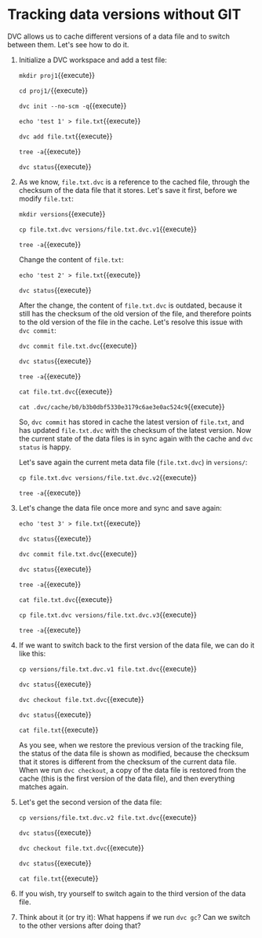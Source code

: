 # Tracking data versions without GIT

DVC allows us to cache different versions of a data file and to switch
between them. Let's see how to do it.

1. Initialize a DVC workspace and add a test file:

   `mkdir proj1`{{execute}}
   
   `cd proj1/`{{execute}}

   `dvc init --no-scm -q`{{execute}}
   
   `echo 'test 1' > file.txt`{{execute}}
   
   `dvc add file.txt`{{execute}}
   
   `tree -a`{{execute}}
   
   `dvc status`{{execute}}
   
2. As we know, `file.txt.dvc` is a reference to the cached file,
   through the checksum of the data file that it stores. Let's save it
   first, before we modify `file.txt`:

   `mkdir versions`{{execute}}
   
   `cp file.txt.dvc versions/file.txt.dvc.v1`{{execute}}
   
   `tree -a`{{execute}}
   
   Change the content of `file.txt`:
   
   `echo 'test 2' > file.txt`{{execute}}
   
   `dvc status`{{execute}}
   
   After the change, the content of `file.txt.dvc` is outdated,
   because it still has the checksum of the old version of the file,
   and therefore points to the old version of the file in the cache.
   Let's resolve this issue with `dvc commit`:
   
   `dvc commit file.txt.dvc`{{execute}}
   
   `dvc status`{{execute}}
   
   `tree -a`{{execute}}
   
   `cat file.txt.dvc`{{execute}}
   
   `cat .dvc/cache/b0/b3b0dbf5330e3179c6ae3e0ac524c9`{{execute}}
   
   So, `dvc commit` has stored in cache the latest version of
   `file.txt`, and has updated `file.txt.dvc` with the checksum of the
   latest version. Now the current state of the data files is in sync
   again with the cache and `dvc status` is happy.
   
   Let's save again the current meta data file (`file.txt.dvc`) in
   `versions/`:
   
   `cp file.txt.dvc versions/file.txt.dvc.v2`{{execute}}
   
   `tree -a`{{execute}}
   
3. Let's change the data file once more and sync and save again:

   `echo 'test 3' > file.txt`{{execute}}

   `dvc status`{{execute}}
   
   `dvc commit file.txt.dvc`{{execute}}
   
   `dvc status`{{execute}}
   
   `tree -a`{{execute}}
   
   `cat file.txt.dvc`{{execute}}
   
   `cp file.txt.dvc versions/file.txt.dvc.v3`{{execute}}
   
   `tree -a`{{execute}}
   
4. If we want to switch back to the first version of the data file, we
   can do it like this:
   
   `cp versions/file.txt.dvc.v1 file.txt.dvc`{{execute}}
   
   `dvc status`{{execute}}
   
   `dvc checkout file.txt.dvc`{{execute}}
   
   `dvc status`{{execute}}
   
   `cat file.txt`{{execute}}
   
   As you see, when we restore the previous version of the tracking
   file, the status of the data file is shown as modified, because the
   checksum that it stores is different from the checksum of the
   current data file. When we run `dvc checkout`, a copy of the data
   file is restored from the cache (this is the first version of the
   data file), and then everything matches again.
   
5. Let's get the second version of the data file:

   `cp versions/file.txt.dvc.v2 file.txt.dvc`{{execute}}
   
   `dvc status`{{execute}}
   
   `dvc checkout file.txt.dvc`{{execute}}
   
   `dvc status`{{execute}}
   
   `cat file.txt`{{execute}}

6. If you wish, try yourself to switch again to the third version of
   the data file.

7. Think about it (or try it): What happens if we run `dvc gc`? Can we
   switch to the other versions after doing that?
